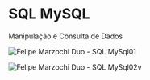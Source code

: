 # SQL MySQL
Manipulação e Consulta de Dados

![Felipe Marzochi Duo - SQL MySql01](https://user-images.githubusercontent.com/97696243/197409320-48d82e3f-2427-4955-b1a9-c49fe53a8802.jpg)

![Felipe Marzochi Duo - SQL MySql02v](https://user-images.githubusercontent.com/97696243/197409333-c7aed116-5646-4806-831b-a24441bd82f0.jpg)
